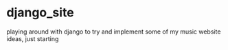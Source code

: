 django_site
===========

playing around with django to try and implement some of my music website ideas, just starting 

